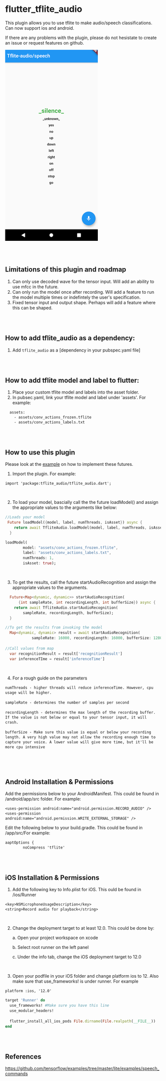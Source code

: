 # flutter_tflite_audio

This plugin allows you to use tflite to make audio/speech classifications. Can now support ios and android. 

If there are any problems with the plugin, please do not hesistate to create an issue or request features on github.

![](audio_recognition_example.jpg)

<br/><br/>

## Limitations of this plugin and roadmap

1. Can only use decoded wave for the tensor input. Will add an ability to use mfcc in the future.
2. Can only run the model once after recording. Will add a feature to run the model multiple times or indefintely the user's specification.
3. Fixed tensor input and output shape. Perhaps will add a feature where this can be shaped. 

<br/><br/>

## How to add tflite_audio as a dependency:
1. Add `tflite_audio` as a [dependency in your pubspec.yaml file]

<br/><br/>

## How to add tflite model and label to flutter:
1. Place your custom tflite model and labels into the asset folder. 
2. In pubsec.yaml, link your tflite model and label under 'assets'. For example:

```
  assets:
    - assets/conv_actions_frozen.tflite
    - assets/conv_actions_labels.txt

```
<br/><br/>

## How to use this plugin
Please look at the [example](https://github.com/Caldarie/flutter_tflite_audio/tree/master/example) on how to implement these futures.


1. Import the plugin. For example:

```
import 'package:tflite_audio/tflite_audio.dart';
```
<br/>

2. To load your model, bascially call the the future loadModel() and assign the appropriate values to the arguments like below:


```dart
//Loads your model
 Future loadModel({model, label, numThreads, isAsset}) async {
    return await TfliteAudio.loadModel(model, label, numThreads, isAsset);
  }
```

```dart
loadModel(
        model: "assets/conv_actions_frozen.tflite",
        label: "assets/conv_actions_labels.txt",
        numThreads: 1,
        isAsset: true);
```

<br/>

3. To get the results, call the future startAudioRecognition and assign the appropriate values to the arguments. 

```dart
  Future<Map<dynamic, dynamic>> startAudioRecognition(
      {int sampleRate, int recordingLength, int bufferSize}) async {
    return await TfliteAudio.startAudioRecognition(
        sampleRate, recordingLength, bufferSize);
  }

```

```dart
//To get the results from invoking the model
  Map<dynamic, dynamic> result = await startAudioRecognition(
            sampleRate: 16000, recordingLength: 16000, bufferSize: 1280);

//Call values from map
  var recognitionResult = result['recognitionResult'] 
  var inferenceTIme = result['inferenceTime']
```


<br/>


4. For a rough guide on the parameters

```
numThreads - higher threads will reduce inferenceTime. However, cpu usage will be higher.

sampleRate - determines the number of samples per second

recordingLength - determines the max length of the recording buffer. If the value is not below or equal to your tensor input, it will crash.

bufferSize - Make sure this value is equal or below your recording length. A very high value may not allow the recording enough time to capture your voice. A lower value will give more time, but it'll be more cpu intensive
    
```    

<br/><br/>

## Android Installation & Permissions
Add the permissions below to your AndroidManifest. This could be found in  <YourApp>/android/app/src folder. For example:

```
<uses-permission android:name="android.permission.RECORD_AUDIO" />
<uses-permission android:name="android.permission.WRITE_EXTERNAL_STORAGE" />
```

Edit the following below to your build.gradle. This could be found in <YourApp>/app/src/For example:

```
aaptOptions {
        noCompress 'tflite'
```

<br/><br/>

## iOS Installation & Permissions
1. Add the following key to Info.plist for iOS. This ould be found in <YourApp>/ios/Runner
```
<key>NSMicrophoneUsageDescription</key>
<string>Record audio for playback</string>
```
<br/>

2. Change the deployment target to at least 12.0. This could be done by:

    a. Open your project workspace on xcode
  
    b. Select root runner on the left panel
  
    c. Under the info tab, change the iOS deployment target to 12.0
    
<br/>

3. Open your podfile in your iOS folder and change platform ios to 12. Also make sure that use_frameworks! is under runner. For example

```
platform :ios, '12.0'
```

```ruby
target 'Runner' do
  use_frameworks! #Make sure you have this line
  use_modular_headers!

  flutter_install_all_ios_pods File.dirname(File.realpath(__FILE__))
end
```

<br/><br/>

## References

https://github.com/tensorflow/examples/tree/master/lite/examples/speech_commands
